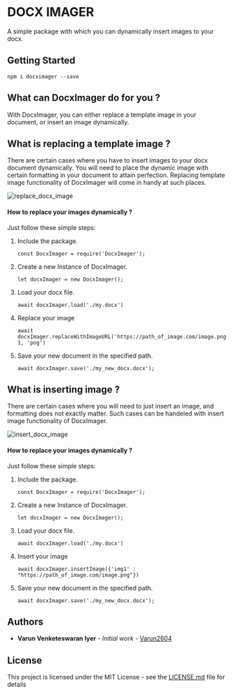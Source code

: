 # DOCX IMAGER

A simple package with which you can dynamically insert images to your docx.

## Getting Started

```
npm i docximager --save
```

## What can DocxImager do for you ?

With DocxImager, you can either replace a template image in your document, or insert an image 
dynamically.

## What is replacing a template image ?

There are certain cases where you have to insert images to your docx document dynamically. You will need to place the dynamic image with certain formatting in your document to attain perfection.
Replacing template image functionality of DocxImager will come in handy at such places.

![replace_docx_image](https://i.ibb.co/s1nD5Fk/replace-image-Google-Docs-1.png)

#### How to replace your images dynamically ?


Just follow these simple steps:

1. Include the package.
   ```
   const DocxImager = require('DocxImager');
   ```
   
2. Create a new Instance of DocxImager.
   ```
   let docxImager = new DocxImager();
   ```
   
3. Load your docx file.
   ```
   await docxImager.load('./my.docx')
   ```
   
4. Replace your image
   ```
   await docxImager.replaceWithImageURL('https://path_of_image.com/image.png', 1, 'png')
   ```
   
5. Save your new document in the specified path.
   ```
   await docxImager.save('./my_new_docx.docx');
   ```

## What is inserting image ?

There are certain cases where you will need to just insert an image, and formatting does not exactly matter. 
Such cases can be handeled with insert image functionality of DocxImager.

![insert_docx_image](https://i.ibb.co/V3jyG71/insert-image-Google-Docs.png)

#### How to replace your images dynamically ?

Just follow these simple steps:

1. Include the package.
   ```
   const DocxImager = require('DocxImager');
   ```
   
2. Create a new Instance of DocxImager.
   ```
   let docxImager = new DocxImager();
   ```
   
3. Load your docx file.
   ```
   await docxImager.load('./my.docx')
   ```
   
4. Insert your image
   ```
   await docxImager.insertImage({'img1' : "https://path_of_image.com/image.png"})
   ```
   
5. Save your new document in the specified path.
   ```
   await docxImager.save('./my_new_docx.docx');
   ```


## Authors

* **Varun Venketeswaran Iyer** - *Initial work* - [Varun2604](https://github.com/Varun2604)

## License

This project is licensed under the MIT License - see the [LICENSE.md](LICENSE.md) file for details



    